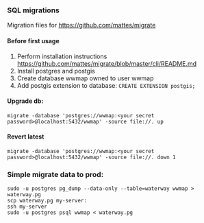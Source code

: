 ### SQL migrations

Migration files for https://github.com/mattes/migrate

#### Before first usage
1. Perform installation instructions https://github.com/mattes/migrate/blob/master/cli/README.md
2. Install postgres and postgis
3. Create database wwmap owned to user wwmap
4. Add postgis extension to database: ``CREATE EXTENSION postgis;``

#### Upgrade db:
```
migrate -database 'postgres://wwmap:<your secret password>@localhost:5432/wwmap' -source file://. up
```

#### Revert latest
```
migrate -database 'postgres://wwmap:<your secret password>@localhost:5432/wwmap' -source file://. down 1
```

### Simple migrate data to prod:

```
sudo -u postgres pg_dump --data-only --table=waterway wwmap > waterway.pg
scp waterway.pg my-server:
ssh my-server
sudo -u postgres psql wwmap < waterway.pg
```
